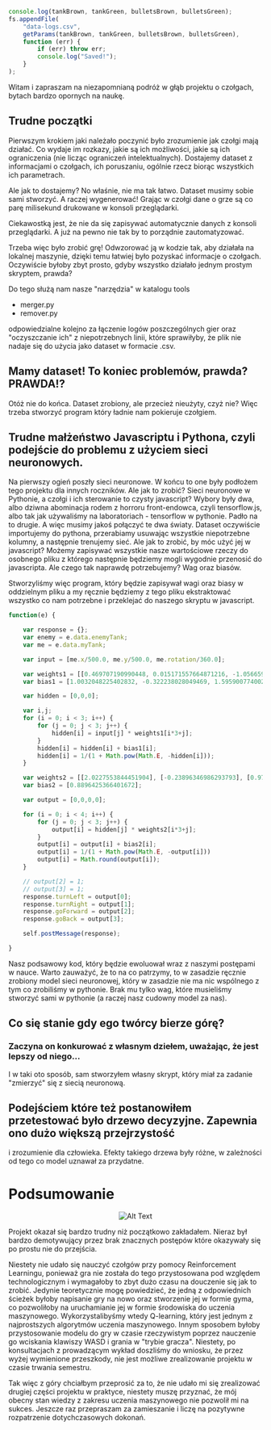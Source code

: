 ```js
console.log(tankBrown, tankGreen, bulletsBrown, bulletsGreen);
fs.appendFile(
	"data-logs.csv",
	getParams(tankBrown, tankGreen, bulletsBrown, bulletsGreen),
	function (err) {
		if (err) throw err;
		console.log("Saved!");
	}
);
```
Witam i zapraszam na niezapomnianą podróż w głąb projektu o czołgach, bytach bardzo opornych
na naukę.

## Trudne początki

Pierwszym krokiem jaki należało poczynić było zrozumienie jak czołgi mają działać.
Co wydaje im rozkazy, jakie są ich możliwości, jakie są ich ograniczenia (nie licząc ograniczeń intelektualnych).
Dostajemy dataset z informacjami o czołgach, ich poruszaniu, ogólnie rzecz biorąc wszystkich ich parametrach.

Ale jak to dostajemy? No właśnie, nie ma tak łatwo. Dataset musimy sobie sami stworzyć. A raczej wygenerować!
Grając w czołgi dane o grze są co parę milisekund drukowane w konsoli przeglądarki. 

Ciekawostką jest, że nie da się zapisywać automatycznie danych z konsoli przeglądarki. A już na pewno nie tak
by to porządnie zautomatyzować.

Trzeba więc było zrobić grę! Odwzorować ją w kodzie tak, aby działała na lokalnej maszynie, dzięki temu łatwiej było pozyskać
informacje o czołgach. Oczywiście byłoby zbyt prosto, gdyby wszystko działało jednym prostym skryptem, prawda?

Do tego służą nam nasze "narzędzia" w katalogu tools
- merger.py
- remover.py

odpowiedzialne kolejno za łączenie logów poszczególnych gier oraz "oczyszczanie ich" z niepotrzebnych linii, 
które sprawiłyby, że plik nie nadaje się do użycia jako dataset w formacie .csv.

## Mamy dataset! To koniec problemów, prawda? PRAWDA!?

Otóż nie do końca. Dataset zrobiony, ale przecież nieużyty, czyż nie? Więc trzeba stworzyć program który
ładnie nam pokieruje czołgiem.

## Trudne małżeństwo Javascriptu i Pythona, czyli podejście do problemu z użyciem sieci neuronowych.

Na pierwszy ogień poszły sieci neuronowe. W końcu to one były podłożem tego projektu dla innych roczników.
Ale jak to zrobić? Sieci neuronowe w Pythonie, a czołgi i ich sterowanie to czysty javascript? Wybory były dwa,
albo dziwna abominacja rodem z horroru front-endowca, czyli tensorflow.js, albo tak jak używaliśmy na laboratoriach -
tensorflow w pythonie. Padło na to drugie. A więc musimy jakoś połączyć te dwa światy. Dataset oczywiście importujemy do pythona,
przerabiamy usuwając wszystkie niepotrzebne kolumny, a następnie trenujemy sieć. Ale jak to zrobić, by móc użyć jej w javascript?
Możemy zapisywać wszystkie nasze wartościowe rzeczy do osobnego pliku z którego następnie będziemy mogli
wygodnie przenosić do javascripta. Ale czego tak naprawdę potrzebujemy? Wag oraz biasów.

Stworzyliśmy więc program, który będzie zapisywał wagi oraz biasy w oddzielnym pliku a my ręcznie będziemy z tego pliku
ekstraktować wszystko co nam potrzebne i przeklejać do naszego skryptu w javascript.

```js
function(e) {

    var response = {};
    var enemy = e.data.enemyTank;
    var me = e.data.myTank;

    var input = [me.x/500.0, me.y/500.0, me.rotation/360.0];

    var weights1 = [[0.469707190990448, 0.015171557664871216, -1.0566596984863281, -0.03467557579278946], [-0.26583370566368103, -0.05403166264295578, 0.828546941280365, -0.13687510788440704], [-0.14759941399097443, 0.22920820116996765, 0.1436581313610077, -0.33593568205833435], [0.12857216596603394, -0.39240580797195435, 0.2858048677444458, 0.3360889256000519], [-0.33789029717445374, -0.024244673550128937, 0.7948184609413147, -0.17035016417503357], [-0.1365824192762375, -0.08542539179325104, -0.5259692668914795, 0.15220661461353302]]
    var bias1 = [1.0032048225402832, -0.322238028049469, 1.5959007740020752, -0.290200799703598];

    var hidden = [0,0,0];

    var i,j;
    for (i = 0; i < 3; i++) {
        for (j = 0; j < 3; j++) {
            hidden[i] = input[j] * weights1[i*3+j];
        }
        hidden[i] = hidden[i] + bias1[i];
        hidden[i] = 1/(1 + Math.pow(Math.E, -hidden[i]));
    }

    var weights2 = [[2.0227553844451904], [-0.23896346986293793], [0.9771156311035156], [-0.30267131328582764]];
    var bias2 = [0.8896425366401672];

    var output = [0,0,0,0];

    for (i = 0; i < 4; i++) {
        for (j = 0; j < 3; j++) {
            output[i] = hidden[j] * weights2[i*3+j];
        }
        output[i] = output[i] + bias2[i];
        output[i] = 1/(1 + Math.pow(Math.E, -output[i]))
        output[i] = Math.round(output[i]);
    }

    // output[2] = 1;
    // output[3] = 1;
    response.turnLeft = output[0];
    response.turnRight = output[1];
    response.goForward = output[2];
    response.goBack = output[3];

    self.postMessage(response);

}
```

Nasz podsawowy kod, który będzie ewoluował wraz z naszymi postępami w nauce. Warto zauważyć, że to na co patrzymy, to 
w zasadzie ręcznie zrobiony model sieci neuronowej, który w zasadzie nie ma nic wspólnego z tym co zrobiliśmy w pythonie.
Brak mu tylko wag, które musieliśmy stworzyć sami w pythonie (a raczej nasz cudowny model za nas).

## Co się stanie gdy ego twórcy bierze górę?

### Zaczyna on konkurować z własnym dziełem, uważając, że jest lepszy od niego...

I w taki oto sposób, sam stworzyłem własny skrypt, który miał za zadanie "zmierzyć" się z siecią neuronową.


## Podejściem które też postanowiłem przetestować było drzewo decyzyjne. Zapewnia ono dużo większą przejrzystość
i zrozumienie dla człowieka.  Efekty takiego drzewa były różne, w zależności od tego co model uznawał za przydatne.

# Podsumowanie

<p align="center">
  <img src="https://usagif.com/wp-content/uploads/gifs/white-flag-gif-21.gif" alt="Alt Text">
</p>

Projekt okazał się bardzo trudny niż początkowo zakładałem. Nieraz był bardzo demotywujący przez brak znacznych
postępów które okazywały się po prostu nie do przejścia. 

Niestety nie udało się nauczyć czołgów przy pomocy Reinforcement Learningu, ponieważ gra nie została do tego 
przystosowana pod względem technologicznym i wymagałoby to zbyt dużo czasu na douczenie się jak to zrobić.
Jedynie teoretycznie mogę powiedzieć, że jedną z odpowiednich ścieżek byłoby napisanie gry na nowo oraz
stworzenie jej w formie gyma, co pozwoliłoby na uruchamianie jej w formie środowiska do uczenia maszynowego.
Wykorzystalibyśmy wtedy Q-learning, który jest jednym z najprostszych algorytmów uczenia maszynowego.
Innym sposobem byłoby przystosowanie modelu do gry w czasie rzeczywistym poprzez nauczenie go wciskania
klawiszy WASD i grania w "trybie gracza". Niestety, po konsultacjach z prowadzącym wykład doszliśmy do wniosku,
że przez wyżej wymienione przeszkody, nie jest możliwe zrealizowanie projektu w czasie trwania semestru.

Tak więc z góry chciałbym przeprosić za to, że nie udało mi się zrealizować drugiej części projektu w praktyce,
niestety muszę przyznać, że mój obecny stan wiedzy z zakresu uczenia maszynowego nie pozwolił mi na sukces.
Jeszcze raz przepraszam za zamieszanie i liczę na pozytywne rozpatrzenie dotychczasowych dokonań.
